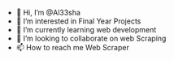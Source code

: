 - 👋 Hi, I’m @Al33sha
- 👀 I’m interested in Final Year Projects
- 🌱 I’m currently learning web development 
- 💞️ I’m looking to collaborate on web Scraping
- 📫 How to reach me Web Scraper

<!---
Al33sha/Al33sha is a ✨ special ✨ repository because its `README.md` (this file) appears on your GitHub profile.
You can click the Preview link to take a look at your changes.
--->
